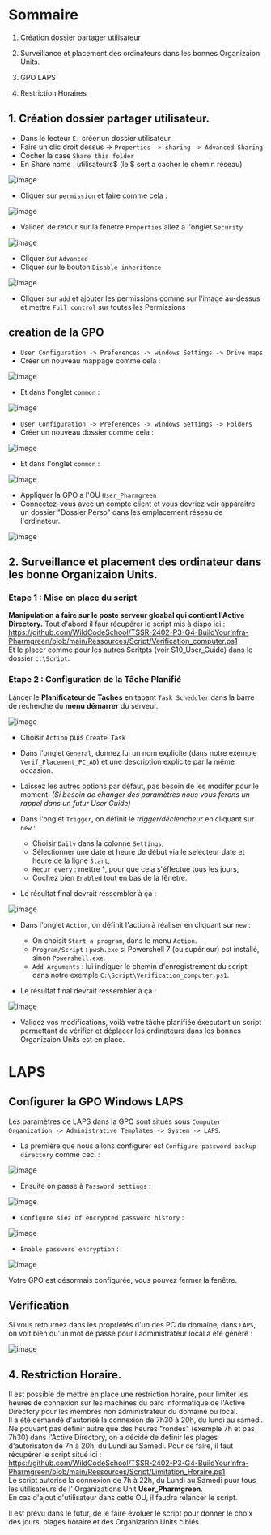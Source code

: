 # **Sommaire**

1) Création dossier partager utilisateur

2) Surveillance et placement des ordinateurs dans les bonnes Organizaion Units.

3) GPO LAPS

4) Restriction Horaires

## **1. Création dossier partager utilisateur.**

- Dans le lecteur `E:` créer un dossier utilisateur
- Faire un clic droit dessus -> `Properties -> sharing -> Advanced Sharing`
- Cocher la case `Share this folder`
- En Share name : utilisateurs$ (le $ sert a cacher le chemin réseau)

![image](https://github.com/WildCodeSchool/TSSR-2402-P3-G4-BuildYourInfra-Pharmgreen/assets/81968235/0cfbad3c-bb73-4b04-a780-100b77ae9d64)

- Cliquer sur `permission` et faire comme cela :

![image](https://github.com/WildCodeSchool/TSSR-2402-P3-G4-BuildYourInfra-Pharmgreen/assets/81968235/0fc32638-52f3-4a0a-a586-0a33588805ec)


- Valider, de retour sur la fenetre `Properties` allez a l'onglet `Security`

![image](https://github.com/WildCodeSchool/TSSR-2402-P3-G4-BuildYourInfra-Pharmgreen/assets/81968235/7c5e044c-bcad-40ad-827b-05cfab72e61e)


- Cliquer sur `Advanced`
- Cliquer sur le bouton `Disable inheritence`

![image](https://github.com/WildCodeSchool/TSSR-2402-P3-G4-BuildYourInfra-Pharmgreen/assets/81968235/b84b4ce7-a1b9-4fa4-97ba-e6cb8af1ff55)


- Cliquer sur `add` et ajouter les permissions comme sur l'image au-dessus et mettre `Full control` sur toutes les Permissions

## creation de la GPO

- `User Configuration -> Preferences -> windows Settings -> Drive maps`  
- Créer un nouveau mappage comme cela :  

![image](https://github.com/WildCodeSchool/TSSR-2402-P3-G4-BuildYourInfra-Pharmgreen/assets/81968235/139cba92-a24d-4bdb-9d93-e8d16b87c868)

- Et dans l'onglet `common` :  

![image](https://github.com/WildCodeSchool/TSSR-2402-P3-G4-BuildYourInfra-Pharmgreen/assets/81968235/994ca9e9-3600-4444-a1e7-5408333f1bda)

- `User Configuration -> Preferences -> windows Settings -> Folders`  
- Créer un nouveau dossier comme cela :  

![image](https://github.com/WildCodeSchool/TSSR-2402-P3-G4-BuildYourInfra-Pharmgreen/assets/81968235/a7499789-35dd-456b-b328-1ef4dd9c5948)

- Et dans l'onglet `common` : 

![image](https://github.com/WildCodeSchool/TSSR-2402-P3-G4-BuildYourInfra-Pharmgreen/assets/81968235/9aa01851-0ea8-4e98-9d9b-1f3caa800be8)

- Appliquer la GPO a l'OU `User_Pharmgreen`  
- Connectez-vous avec un compte client et vous devriez voir apparaitre un dossier "Dossier Perso" dans les emplacement réseau de l'ordinateur.

![image](https://github.com/WildCodeSchool/TSSR-2402-P3-G4-BuildYourInfra-Pharmgreen/assets/159529274/59adb6ba-935f-4694-b65a-cb12853a6ae8)

## **2. Surveillance et placement des ordinateur dans les bonne Organizaion Units.**

### **Etape 1 : Mise en place du script**

**Manipulation à faire sur le poste serveur gloabal qui contient l'Active Directory.**
Tout d'abord il faur récupérer le script mis à dispo ici :  
https://github.com/WildCodeSchool/TSSR-2402-P3-G4-BuildYourInfra-Pharmgreen/blob/main/Ressources/Script/Verification_computer.ps1    
Et le placer comme pour les autres Scritpts (voir S10_User_Guide) dans le dossier `c:\Script`.  

### **Etape 2 : Configuration de la Tâche Planifié**

Lancer le **Planificateur de Taches** en tapant `Task Scheduler` dans la barre de recherche du **menu démarrer** du serveur.  

![image](https://github.com/WildCodeSchool/TSSR-2402-P3-G4-BuildYourInfra-Pharmgreen/assets/159529274/1dcfd6a8-f8b2-454b-861d-4e800476e80e)

- Choisir `Action` puis `Create Task`
- Dans l'onglet `General`, donnez lui un nom explicite (dans notre exemple `Verif_Placement_PC_AD`) et une description explicite par la même occasion.  
- Laissez les autres options par défaut, pas besoin de les modifer pour le moment. *(Si besoin de changer des paramètres nous vous ferons un rappel dans un futur User Guide)*  
- Dans l'onglet `Trigger`, on définit le *trigger/déclencheur* en cliquant sur `new` :  
  - Choisir `Daily` dans la colonne `Settings`, 
  - Sélectionner une date et heure de début via le selecteur date et heure de la ligne `Start`,
  - `Recur every` : mettre 1, pour que cela s'éffectue tous les jours,
  - Cochez bien `Enabled` tout en bas de la fênetre.

- Le résultat final devrait ressembler à ça :

![image](https://github.com/WildCodeSchool/TSSR-2402-P3-G4-BuildYourInfra-Pharmgreen/assets/159529274/38941a49-f667-4ecf-b9fb-cf96d1428fff)  

- Dans l'onglet `Action`, on définit l'action à réaliser en cliquant sur `new` :  
  - On choisit `Start a program`, dans le menu `Action`.  
  - `Program/Script` : `pwsh.exe` si Powershell 7 (ou supérieur) est installé, sinon `Powershell.exe`.  
  - `Add Arguments` : lui indiquer le chemin d'enregistrement du script dans notre exemple `C:\Script\Verification_computer.ps1`.  

-  Le résultat final devrait ressembler à ça :
  
![image](https://github.com/WildCodeSchool/TSSR-2402-P3-G4-BuildYourInfra-Pharmgreen/assets/159529274/0d5f5983-f2af-45e6-96ed-ae5548b89a5d)  

- Validez vos modifications, voilà votre tâche planifiée éxecutant un script permettant de vérifier et déplacer les ordinateurs dans les bonnes Organizaion Units est en place.

# LAPS 

## Configurer la GPO Windows LAPS

Les paramètres de LAPS dans la GPO sont situés sous `Computer Organization -> Administrative Templates -> System -> LAPS`.

- La première que nous allons configurer est `Configure password backup directory` comme ceci : 

![image](https://github.com/JuGuillot/test/assets/161329881/be6de093-8e14-4c4c-8a9f-f704568e636a)

- Ensuite on passe à `Password settings` :

![image](https://github.com/JuGuillot/test/assets/161329881/fbdfaaec-8f2d-4a9d-8bc6-7fc6b714fe20)

- `Configure siez of encrypted password history` :

![image](https://github.com/JuGuillot/test/assets/161329881/81e4c2a8-fbbe-46b7-a094-2e516ea1bae4)

- `Enable password encryption` :

![image](https://github.com/JuGuillot/test/assets/161329881/7c2f6902-1a08-4f17-848d-df112f5a5b8d)

Votre GPO est désormais configurée, vous pouvez fermer la fenêtre.

## Vérification

Si vous retournez dans les propriétés d'un des PC du domaine, dans `LAPS`, on voit bien qu'un mot de passe pour l'administrateur local a été généré :

![image](https://github.com/JuGuillot/test/assets/161329881/5b16015e-8662-42f1-bcec-3f5e89f6fbdb)

## **4. Restriction Horaire.**

Il est possible de mettre en place une restriction horaire, pour limiter les heures de connexion sur les machines du parc informatique de l'Active Directory pour les membres non administrateur du domaine ou local.  
Il a été demandé d'autorisé la connexion de 7h30 à 20h, du lundi au samedi.  
Ne pouvant pas définir autre que des heures "rondes" (exemple 7h et pas 7h30) dans l'Active Directory, on a décidé de définir les plages d'autorisaton de 7h à 20h, du Lundi au Samedi.
Pour ce faire, il faut récupérer le script situé ici :  
https://github.com/WildCodeSchool/TSSR-2402-P3-G4-BuildYourInfra-Pharmgreen/blob/main/Ressources/Script/Limitation_Horaire.ps1  
Le script autorise la connexion de 7h à 22h, du Lundi au Samedi puur tous les utilisateurs de l' Organizations Unit **User_Pharmgreen**.  
En cas d'ajout d'utilisateur dans cette OU, il faudra relancer le script.  

Il est prévu dans le futur, de le faire évoluer le script pour donner le choix des jours, plages horaire et des Organization Units ciblés.  



